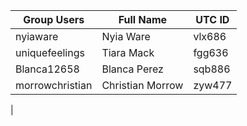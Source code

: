 | Group Users | Full Name | UTC ID |
| ----------- | --------- | ------ | 
| nyiaware    | Nyia Ware | vlx686 | 
| uniquefeelings | Tiara Mack | fgg636|
| Blanca12658 | Blanca Perez | sqb886 | 
| morrowchristian | Christian Morrow | zyw477 |
| 
